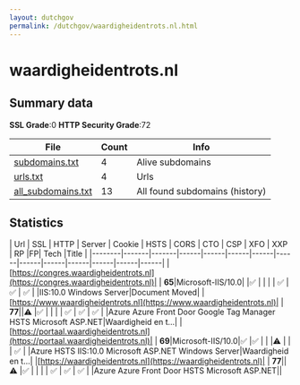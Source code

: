 ```yaml
---
layout: dutchgov
permalink: /dutchgov/waardigheidentrots.nl.html
---
```



# waardigheidentrots.nl
## Summary data


**SSL Grade**:0
**HTTP Security Grade**:72


| File       | Count | Info |
|------------|-------|------|
|[subdomains.txt](/data/waardigheidentrots.nl/subdomains.txt)|4|Alive subdomains|
|[urls.txt](/data/waardigheidentrots.nl/urls.txt)|4|Urls|
|[all_subdomains.txt](/data/waardigheidentrots.nl/all_subdomains.txt)|13|All found subdomains (history)|


## Statistics


| Url | SSL | HTTP | Server | Cookie | HSTS | CORS | CTO | CSP | XFO | XXP | RP |FP| Tech |Title |
|--------|-------|-------|------|------|------|------|------|------|------|------|------|------|------|
|[https://congres.waardigheidentrots.nl](https://congres.waardigheidentrots.nl)| | **65**|Microsoft-IIS/10.0| |:white_check_mark: | | | | :white_check_mark: | :white_check_mark: | :white_check_mark: | |IIS:10.0 Windows Server|Document Moved|
|[https://www.waardigheidentrots.nl](https://www.waardigheidentrots.nl)| | **77**||:warning: |:white_check_mark: | | | | :white_check_mark: | :white_check_mark: | :white_check_mark: | |Azure Azure Front Door Google Tag Manager HSTS Microsoft ASP.NET|Waardigheid en t...|
|[https://portaal.waardigheidentrots.nl](https://portaal.waardigheidentrots.nl)| | **69**|Microsoft-IIS/10.0|:white_check_mark: |:white_check_mark: | | |:warning: | | | :white_check_mark: | |Azure HSTS IIS:10.0 Microsoft ASP.NET Windows Server|Waardigheid en t...|
|[https://waardigheidentrots.nl](https://waardigheidentrots.nl)| | **77**||:warning: |:white_check_mark: | | | | :white_check_mark: | :white_check_mark: | :white_check_mark: | |Azure Azure Front Door HSTS Microsoft ASP.NET||